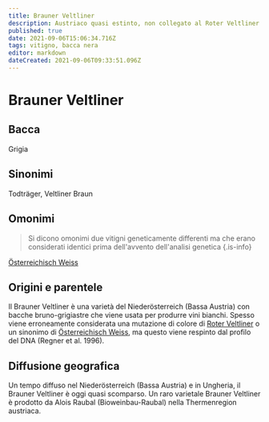 ```yaml
---
title: Brauner Veltliner
description: Austriaco quasi estinto, non collegato al Roter Veltliner.
published: true
date: 2021-09-06T15:06:34.716Z
tags: vitigno, bacca nera
editor: markdown
dateCreated: 2021-09-06T09:33:51.096Z
---
```


# Brauner Veltliner

## Bacca
Grigia

## Sinonimi
Todträger, Veltliner Braun

## Omonimi
> Si dicono omonimi due vitigni geneticamente differenti ma che erano considerati identici prima dell'avvento dell'analisi genetica
{.is-info}

[Österreichisch Weiss](/vitigni/bacca-bianca/osterreichisch-weiss)

## Origini e parentele
Il Brauner Veltliner è una varietà del Niederösterreich (Bassa Austria) con bacche bruno-grigiastre che viene usata per produrre vini bianchi. Spesso viene erroneamente considerata una mutazione di colore di [Roter Veltliner](/vitigni/bacca-bianca/roter-veltliner) o un sinonimo di [Österreichisch Weiss](/vitigni/bacca-bianca/osterreichisch-weiss), ma questo viene respinto dal profilo del DNA (Regner et al. 1996).

## Diffusione geografica
Un tempo diffuso nel Niederösterreich (Bassa Austria) e in Ungheria, il Brauner Veltliner è oggi quasi scomparso. Un raro varietale Brauner Veltliner è prodotto da Alois Raubal (Bioweinbau-Raubal) nella Thermenregion austriaca.
